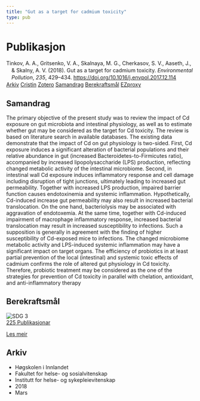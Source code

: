 ```yaml
---
title: "Gut as a target for cadmium toxicity"
type: pub
---
```

<h1>Publikasjon</h1>
<article id="csl-bib-container-CMMX4ISB" class="csl-bib-container">
  <div class="csl-bib-body" style="line-height: 1.35; padding-left: 1em; text-indent:-1em;">
  <div class="csl-entry">Tinkov, A. A., Gritsenko, V. A., Skalnaya, M. G., Cherkasov, S. V., Aaseth, J., &amp; Skalny, A. V. (2018). Gut as a target for cadmium toxicity. <i>Environmental Pollution</i>, <i>235</i>, 429&#x2013;434. <a href="https://doi.org/10.1016/j.envpol.2017.12.114">https://doi.org/10.1016/j.envpol.2017.12.114</a></div>
</div>
  <div class="csl-bib-buttons">
    <a href="#taxonomy-article-CMMX4ISB" class="csl-bib-button">Arkiv</a>
    <a href="https://app.cristin.no/results/show.jsf?id=1574266" alt="Cristin URL" class="csl-bib-button">Cristin</a>
    <a href="http://zotero.org/groups/5022929/items/CMMX4ISB" alt="Zotero URL" class="csl-bib-button">Zotero</a>
    <a href="#abstract-article-CMMX4ISB" class="csl-bib-button">Samandrag</a>
    <a href="#sdg-article-CMMX4ISB" class="csl-bib-button">Berekraftsmål</a>
    <a href="http://ezproxy.inn.no/login?url=https://doi.org/10.1016/j.envpol.2017.12.114" class="csl-bib-button">EZproxy</a>
  </div>
  <div id="csl-bib-meta-container-CMMX4ISB"></div>
</article>
<div id="csl-bib-meta-CMMX4ISB" class="csl-bib-meta">
  <article id="abstract-article-CMMX4ISB" class="abstract-article">
    <h1>Samandrag</h1>
    The primary objective of the present study was to review the impact of Cd exposure on gut microbiota and intestinal physiology, as well as to estimate whether gut may be considered as the target for Cd toxicity. The review is based on literature search in available databases. The existing data demonstrate that the impact of Cd on gut physiology is two-sided. First, Cd exposure induces a significant alteration of bacterial populations and their relative abundance in gut (increased Bacteroidetes-to-Firmicutes ratio), accompanied by increased lipopolysaccharide (LPS) production, reflecting changed metabolic activity of the intestinal microbiome. Second, in intestinal wall Cd exposure induces inflammatory response and cell damage including disruption of tight junctions, ultimately leading to increased gut permeability. Together with increased LPS production, impaired barrier function causes endotoxinemia and systemic inflammation. Hypothetically, Cd-induced increase gut permeability may also result in increased bacterial translocation. On the one hand, bacteriolysis may be associated with aggravation of endotoxemia. At the same time, together with Cd-induced impairment of macrophage inflammatory response, increased bacterial translocation may result in increased susceptibility to infections. Such a supposition is generally in agreement with the finding of higher susceptibility of Cd-exposed mice to infections. The changed microbiome metabolic activity and LPS-induced systemic inflammation may have a significant impact on target organs. The efficiency of probiotics in at least partial prevention of the local (intestinal) and systemic toxic effects of cadmium confirms the role of altered gut physiology in Cd toxicity. Therefore, probiotic treatment may be considered as the one of the strategies for prevention of Cd toxicity in parallel with chelation, antioxidant, and anti-inflammatory therapy
  </article>
  <article id="sdg-article-CMMX4ISB" class="sdg-article">
    <h1>Berekraftsmål</h1>
    <div class="sdg-container"><div id="sdg3" class="sdg">
<img src="{{< params subfolder >}}images/sdg/sdg03_no.png" class="image" alt="SDG 3">
<div class="sdg-overlay">
<a href="{{< params subfolder >}}no/archive/?sdg=3#archive" class="sdg-publication-count"><span>225</span> Publikasjonar</a>
<p><a href="https://www.fn.no/om-fn/fns-baerekraftsmaal/god-helse-og-livskvalitet?lang=nno-NO" class="sdg-read-more">Les meir</a></p>
</div>
</div></div>
  </article>
  <article id="taxonomy-article-CMMX4ISB" class="taxonomy-article">
    <h1>Arkiv</h1>
    <ul>
      <li>Høgskolen i Innlandet</li>
      <li>Fakultet for helse- og sosialvitenskap</li>
      <li>Institutt for helse- og sykepleievitenskap</li>
      <li>2018</li>
      <li>Mars</li>
    </ul>
  </article>
</div>

